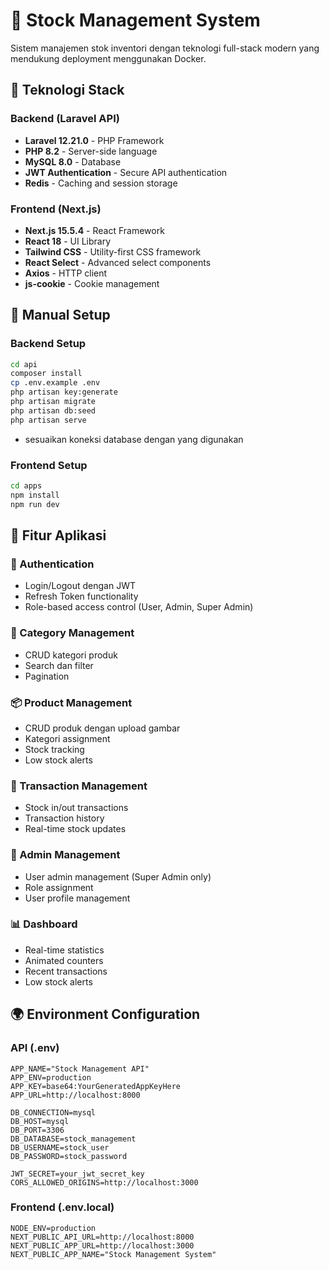 # 🏢 Stock Management System

Sistem manajemen stok inventori dengan teknologi full-stack modern yang mendukung deployment menggunakan Docker.

## 🚀 Teknologi Stack

### Backend (Laravel API)
- **Laravel 12.21.0** - PHP Framework
- **PHP 8.2** - Server-side language
- **MySQL 8.0** - Database
- **JWT Authentication** - Secure API authentication
- **Redis** - Caching and session storage

### Frontend (Next.js)
- **Next.js 15.5.4** - React Framework
- **React 18** - UI Library
- **Tailwind CSS** - Utility-first CSS framework
- **React Select** - Advanced select components
- **Axios** - HTTP client
- **js-cookie** - Cookie management

## 🔧 Manual Setup

### Backend Setup
```bash
cd api
composer install
cp .env.example .env
php artisan key:generate
php artisan migrate
php artisan db:seed
php artisan serve
```
- sesuaikan koneksi database dengan yang digunakan

### Frontend Setup
```bash
cd apps
npm install
npm run dev
```

## 🎯 Fitur Aplikasi

### 🔐 Authentication
- Login/Logout dengan JWT
- Refresh Token functionality
- Role-based access control (User, Admin, Super Admin)

### 📂 Category Management
- CRUD kategori produk
- Search dan filter
- Pagination

### 📦 Product Management
- CRUD produk dengan upload gambar
- Kategori assignment
- Stock tracking
- Low stock alerts

### 🔄 Transaction Management
- Stock in/out transactions
- Transaction history
- Real-time stock updates

### 👥 Admin Management
- User admin management (Super Admin only)
- Role assignment
- User profile management

### 📊 Dashboard
- Real-time statistics
- Animated counters
- Recent transactions
- Low stock alerts

## 🌍 Environment Configuration

### API (.env)
```env
APP_NAME="Stock Management API"
APP_ENV=production
APP_KEY=base64:YourGeneratedAppKeyHere
APP_URL=http://localhost:8000

DB_CONNECTION=mysql
DB_HOST=mysql
DB_PORT=3306
DB_DATABASE=stock_management
DB_USERNAME=stock_user
DB_PASSWORD=stock_password

JWT_SECRET=your_jwt_secret_key
CORS_ALLOWED_ORIGINS=http://localhost:3000
```

### Frontend (.env.local)
```env
NODE_ENV=production
NEXT_PUBLIC_API_URL=http://localhost:8000
NEXT_PUBLIC_APP_URL=http://localhost:3000
NEXT_PUBLIC_APP_NAME="Stock Management System"
```
